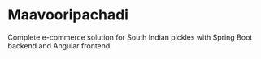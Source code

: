 # Maavooripachadi
Complete e-commerce solution for South Indian pickles with Spring Boot backend and Angular frontend
